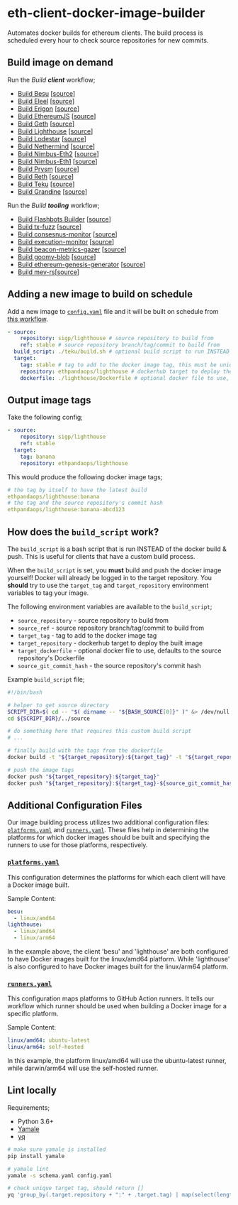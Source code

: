 # eth-client-docker-image-builder
Automates docker builds for ethereum clients. The build process is scheduled every hour to check source repositories for new commits.

## Build image on demand

Run the *Build **client*** workflow;
- [Build Besu](https://github.com/ethpandaops/eth-client-docker-image-builder/actions/workflows/build-push-besu.yml) [[source](https://github.com/hyperledger/besu)]
- [Build Eleel](https://github.com/ethpandaops/eth-client-docker-image-builder/actions/workflows/build-push-eleel.yml) [[source](https://github.com/sigp/eleel)]
- [Build Erigon](https://github.com/ethpandaops/eth-client-docker-image-builder/actions/workflows/build-push-erigon.yml) [[source](https://github.com/ledgerwatch/erigon)]
- [Build EthereumJS](https://github.com/ethpandaops/eth-client-docker-image-builder/actions/workflows/build-push-ethereumjs.yml) [[source](https://github.com/ethereumjs/ethereumjs-monorepo)]
- [Build Geth](https://github.com/ethpandaops/eth-client-docker-image-builder/actions/workflows/build-push-geth.yml) [[source](https://github.com/ethereum/go-ethereum)]
- [Build Lighthouse](https://github.com/ethpandaops/eth-client-docker-image-builder/actions/workflows/build-push-lighthouse.yml) [[source](https://github.com/sigp/lighthouse)]
- [Build Lodestar](https://github.com/ethpandaops/eth-client-docker-image-builder/actions/workflows/build-push-lodestar.yml) [[source](https://github.com/chainsafe/lodestar)]
- [Build Nethermind](https://github.com/ethpandaops/eth-client-docker-image-builder/actions/workflows/build-push-nethermin.yml) [[source](https://github.com/nethermindeth/nethermind)]
- [Build Nimbus-Eth2](https://github.com/ethpandaops/eth-client-docker-image-builder/actions/workflows/build-push-nimbus-eth2.yml) [[source](https://github.com/status-im/nimbus-eth2)]
- [Build Nimbus-Eth1](https://github.com/ethpandaops/eth-client-docker-image-builder/actions/workflows/build-push-nimbus-eth1.yml) [[source](https://github.com/status-im/nimbus-eth1)]
- [Build Prysm](https://github.com/ethpandaops/eth-client-docker-image-builder/actions/workflows/build-push-prysm.yml) [[source](https://github.com/prysmaticlabs/prysm)]
- [Build Reth](https://github.com/ethpandaops/eth-client-docker-image-builder/actions/workflows/build-push-reth.yml) [[source](https://github.com/paradigmxyz/reth)]
- [Build Teku](https://github.com/ethpandaops/eth-client-docker-image-builder/actions/workflows/build-push-teku.yml) [[source](https://github.com/consensys/teku)]
- [Build Grandine](https://github.com/ethpandaops/eth-client-docker-image-builder/actions/workflows/build-push-grandine.yml) [[source](https://github.com/grandinetech/grandine)]

Run the *Build **tooling*** workflow;
- [Build Flashbots Builder](https://github.com/ethpandaops/eth-client-docker-image-builder/actions/workflows/build-push-flashbots-builder.yml) [[source](https://github.com/flashbots/builder)]
- [Build tx-fuzz](https://github.com/ethpandaops/eth-client-docker-image-builder/actions/workflows/build-push-tx-fuzz.yaml) [[source](https://github.com/MariusVanDerWijden/tx-fuzz)]
- [Build consesnus-monitor](https://github.com/ethpandaops/eth-client-docker-image-builder/blob/master/.github/workflows/build-push-consensus-monitor.yml) [[source](https://github.com/ralexstokes/ethereum_consensus_monitor)]
- [Build execution-monitor](https://github.com/ethpandaops/eth-client-docker-image-builder/blob/master/.github/workflows/build-push-execution-monitor.yml) [[source](https://github.com/ethereum/nodemonitor)]
- [Build beacon-metrics-gazer](https://github.com/ethpandaops/eth-client-docker-image-builder/blob/master/.github/workflows/build-push-beacon-metrics-gazer.yml) [[source](https://github.com/dapplion/beacon-metrics-gazer)]
- [Build goomy-blob](https://github.com/ethpandaops/eth-client-docker-image-builder/actions/workflows/build-push-goomy-blob.yaml) [[source](https://github.com/ethpandaops/goomy-blob)]
- [Build ethereum-genesis-generator](https://github.com/ethpandaops/eth-client-docker-image-builder/actions/workflows/build-push-genesis-generator.yml) [[source](https://github.com/ethpandaops/ethereum-genesis-generator)]
- [Build mev-rs](https://github.com/ethpandaops/eth-client-docker-image-builder/actions/workflows/build-push-mev-rs.yml)[[source](https://github.com/ralexstokes/mev-rs)]

## Adding a new image to build on schedule

Add a new image to [`config.yaml`](./config.yaml) file and it will be built on schedule from [this workflow](https://github.com/ethpandaops/eth-client-docker-image-builder/blob/master/.github/workflows/scheduled.yml).

```yaml
- source:
    repository: sigp/lighthouse # source repository to build from
    ref: stable # source repository branch/tag/commit to build from
  build_script: ./teku/build.sh # optional build script to run INSTEAD of the docker build & push (see below)
  target:
    tag: stable # tag to add to the docker image tag, this must be unique for each docker hub repository
    repository: ethpandaops/lighthouse # dockerhub target to deploy the built image
    dockerfile: ./lighthouse/Dockerfile # optional docker file to use, defaults to the source repository's Dockerfile
```

## Output image tags

Take the following config;

```yaml
- source:
    repository: sigp/lighthouse
    ref: stable
  target:
    tag: banana
    repository: ethpandaops/lighthouse
```

This would produce the following docker image tags;

```yaml
# the tag by itself to have the latest build
ethpandaops/lighthouse:banana
# the tag and the source repository's commit hash
ethpandaops/lighthouse:banana-abcd123
```

## How does the `build_script` work?

The `build_script` is a bash script that is run INSTEAD of the docker build & push. This is useful for clients that have a custom build process.

When the `build_script` is set, you **must** build and push the docker image yourself! Docker will already be logged in to the target repository. You **should** try to use the `target_tag` and `target_repository` environment variables to tag your image.

The following environment variables are available to the `build_script`;
- `source_repository` - source repository to build from
- `source_ref` - source repository branch/tag/commit to build from
- `target_tag` - tag to add to the docker image tag
- `target_repository` - dockerhub target to deploy the built image
- `target_dockerfile` - optional docker file to use, defaults to the source repository's Dockerfile
- `source_git_commit_hash` - the source repository's commit hash

Example `build_script` file;
```bash
#!/bin/bash

# helper to get source directory
SCRIPT_DIR=$( cd -- "$( dirname -- "${BASH_SOURCE[0]}" )" &> /dev/null && pwd )
cd ${SCRIPT_DIR}/../source

# do something here that requires this custom build script
# ...

# finally build with the tags from the dockerfile
docker build -t "${target_repository}:${target_tag}" -t "${target_repository}:${target_tag}-${source_git_commit_hash}" -f "../${target_dockerfile}" .

# push the image tags
docker push "${target_repository}:${target_tag}"
docker push "${target_repository}:${target_tag}-${source_git_commit_hash}"
```

## Additional Configuration Files
Our image building process utilizes two additional configuration files: [`platforms.yaml`](./platforms.yaml) and [`runners.yaml`](./runners.yaml). These files help in determining the platforms for which docker images should be built and specifying the runners to use for those platforms, respectively.

### [`platforms.yaml`](./platforms.yaml)
This configuration determines the platforms for which each client will have a Docker image built.

Sample Content:
```yaml
besu:
  - linux/amd64
lighthouse:
  - linux/amd64
  - linux/arm64
```
In the example above, the client 'besu' and 'lighthouse' are both configured to have Docker images built for the linux/amd64 platform. While 'lighthouse' is also configured to have Docker images built for the linux/arm64 platform.

### [`runners.yaml`](./runners.yaml)
This configuration maps platforms to GitHub Action runners. It tells our workflow which runner should be used when building a Docker image for a specific platform.

Sample Content:
```yaml
linux/amd64: ubuntu-latest
linux/arm64: self-hosted
```

In this example, the platform linux/amd64 will use the ubuntu-latest runner, while darwin/arm64 will use the self-hosted runner.

## Lint locally

Requirements;
- Python 3.6+
- [Yamale](https://github.com/23andMe/Yamale)
- [yq](https://github.com/mikefarah/yq)

```bash
# make sure yamale is installed
pip install yamale

# yamale lint
yamale -s schema.yaml config.yaml

# check unique target tag, should return []
yq 'group_by(.target.repository + ":" + .target.tag) | map(select(length>1))' config.yaml
```
